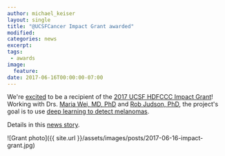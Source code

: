 ```yaml
---
author: michael_keiser
layout: single
title: "@UCSFCancer Impact Grant awarded"
modified:
categories: news
excerpt:
tags:
 - awards
image:
  feature:
date: 2017-06-16T00:00:00-07:00
---
```


We're [excited](https://twitter.com/keiser_lab/status/875845095613808640) to be a recipient of the [2017 UCSF HDFCCC Impact Grant](http://cancer.ucsf.edu/research/intramural/impact)! Working with Drs. [Maria Wei, MD, PhD](http://cancer.ucsf.edu/people/profiles/wei_maria.7047) and [Rob Judson, PhD](http://judsonlab.ucsf.edu/), the project's goal is to use [deep learning to detect melanomas](https://twitter.com/UCSF/status/877250998871494658).

Details in this [news story](https://www.ucsf.edu/news/2017/06/407376/artificial-intelligence-melanoma-detector-wins-cancer-center-impact-grant?utm_source=ucsf_tw&utm_medium=tw&utm_campaign=2017_cancer_impact_grant).

![Grant photo]({{ site.url }}/assets/images/posts/2017-06-16-impact-grant.jpg)
